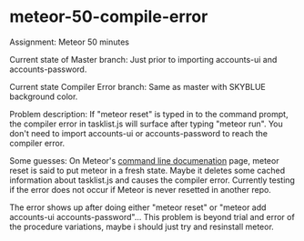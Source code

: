 # meteor-50-compile-error
Assignment: Meteor 50 minutes

Current state of Master branch:
Just prior to importing accounts-ui and accounts-password.

Current state Compiler Error branch:
Same as master with SKYBLUE background color.

Problem description:
If "meteor reset" is typed in to the command prompt, the compiler error in tasklist.js will surface after typing "meteor run".  You don't  need to import accounts-ui or accounts-password to reach the compiler error.

Some guesses:  On Meteor's <a href="https://docs.meteor.com/commandline.html#meteorreset">command line documenation</a> page, meteor reset is said to put meteor in a fresh state.  Maybe it deletes some cached information about tasklist.js and causes the compiler error.  Currently testing if the error does not occur if Meteor is never resetted in another repo.

The error shows up after doing either "meteor reset" or "meteor add accounts-ui accounts-password"...  This problem is beyond trial and error of the procedure variations, maybe i should just try and resinstall meteor.

